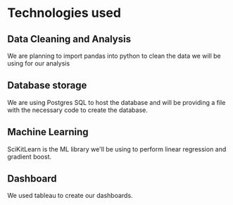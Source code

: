 # Technologies used

## Data Cleaning and Analysis
We are planning to import pandas into python to clean the data we will be using for our analysis

## Database storage
We are using Postgres SQL to host the database and will be providing a file with the necessary code to create the database. 

## Machine Learning
SciKitLearn is the ML library we'll be using to perform linear regression and gradient boost.

## Dashboard
We used tableau to create our dashboards. 